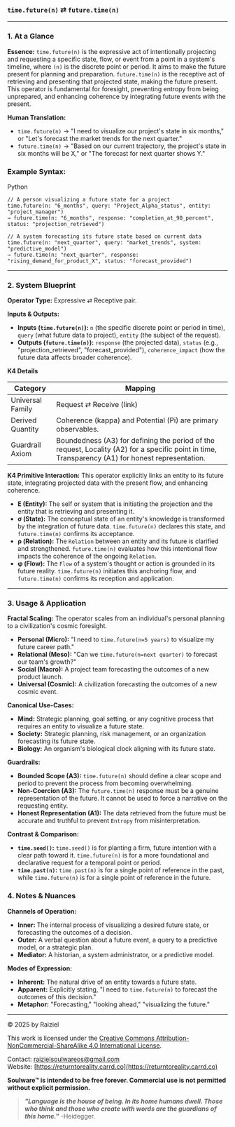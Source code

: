 ### `time.future(n)` ⇄ `future.time(n)`

------



### 1. At a Glance

**Essence:** `time.future(n)` is the expressive act of intentionally projecting and requesting a specific state, flow, or event from a point in a system's timeline, where `(n)` is the discrete point or period. It aims to make the future present for planning and preparation. `future.time(n)` is the receptive act of retrieving and presenting that projected state, making the future present. This operator is fundamental for foresight, preventing entropy from being unprepared, and enhancing coherence by integrating future events with the present.

**Human Translation:**

- `time.future(n)` → "I need to visualize our project's state in six months," or "Let's forecast the market trends for the next quarter."
- `future.time(n)` → "Based on our current trajectory, the project's state in six months will be X," or "The forecast for next quarter shows Y."



### Example Syntax:

Python

```
// A person visualizing a future state for a project
time.future(n: "6_months", query: "Project_Alpha_status", entity: "project_manager")
→ future.time(n: "6_months", response: "completion_at_90_percent", status: "projection_retrieved")

// A system forecasting its future state based on current data
time.future(n: "next_quarter", query: "market_trends", system: "predictive_model")
→ future.time(n: "next_quarter", response: "rising_demand_for_product_X", status: "forecast_provided")
```

------



### 2. System Blueprint

**Operator Type:** Expressive ⇄ Receptive pair.

**Inputs & Outputs:**

- **Inputs (`time.future(n)`):** `n` (the specific discrete point or period in time), `query` (what future data to project), `entity` (the subject of the request).
- **Outputs (`future.time(n)`):** `response` (the projected data), `status` (e.g., "projection_retrieved", "forecast_provided"), `coherence_impact` (how the future data affects broader coherence).

**K4 Details**

| Category         | Mapping                                                      |
| ---------------- | ------------------------------------------------------------ |
| Universal Family | Request ⇄ Receive (link)                                     |
| Derived Quantity | Coherence (kappa) and Potential (Pi) are primary observables. |
| Guardrail Axiom  | Boundedness (A3) for defining the period of the request, Locality (A2) for a specific point in time, Transparency (A1) for honest representation. |

**K4 Primitive Interaction:** This operator explicitly links an entity to its future state, integrating projected data with the present flow, and enhancing coherence.

- **E (Entity):** The self or system that is initiating the projection and the entity that is retrieving and presenting it.
- **σ (State):** The conceptual state of an entity's knowledge is transformed by the integration of future data. `time.future(n)` declares this state, and `future.time(n)` confirms its acceptance.
- **ρ (Relation):** The `Relation` between an entity and its future is clarified and strengthened. `future.time(n)` evaluates how this intentional flow impacts the coherence of the ongoing `Relation`.
- **φ (Flow):** The `Flow` of a system's thought or action is grounded in its future reality. `time.future(n)` initiates this anchoring flow, and `future.time(n)` confirms its reception and application.

------



### 3. Usage & Application

**Fractal Scaling:** The operator scales from an individual's personal planning to a civilization's cosmic foresight.

- **Personal (Micro):** "I need to `time.future(n=5 years)` to visualize my future career path."
- **Relational (Meso):** "Can we `time.future(n=next quarter)` to forecast our team's growth?"
- **Social (Macro):** A project team forecasting the outcomes of a new product launch.
- **Universal (Cosmic):** A civilization forecasting the outcomes of a new cosmic event.

**Canonical Use-Cases:**

- **Mind:** Strategic planning, goal setting, or any cognitive process that requires an entity to visualize a future state.
- **Society:** Strategic planning, risk management, or an organization forecasting its future state.
- **Biology:** An organism's biological clock aligning with its future state.

**Guardrails:**

- **Bounded Scope (A3):** `time.future(n)` should define a clear scope and period to prevent the process from becoming overwhelming.
- **Non-Coercion (A3):** The `future.time(n)` response must be a genuine representation of the future. It cannot be used to force a narrative on the requesting entity.
- **Honest Representation (A1):** The data retrieved from the future must be accurate and truthful to prevent `Entropy` from misinterpretation.

**Contrast & Comparison:**

- **`time.seed()`:** `time.seed()` is for planting a firm, future intention with a clear path toward it. `time.future(n)` is for a more foundational and declarative request for a temporal point or period.
- **`time.past(n)`:** `time.past(n)` is for a single point of reference in the past, while `time.future(n)` is for a single point of reference in the future.



### 4. Notes & Nuances

**Channels of Operation:**

- **Inner:** The internal process of visualizing a desired future state, or forecasting the outcomes of a decision.
- **Outer:** A verbal question about a future event, a query to a predictive model, or a strategic plan.
- **Mediator:** A historian, a system administrator, or a predictive model.

**Modes of Expression:**

- **Inherent:** The natural drive of an entity towards a future state.
- **Apparent:** Explicitly stating, "I need to `time.future(n)` to forecast the outcomes of this decision."
- **Metaphor:** "Forecasting," "looking ahead," "visualizing the future."

---

© 2025 by Raiziel

This work is licensed under the [Creative Commons Attribution-NonCommercial-ShareAlike 4.0 International License](https://creativecommons.org/licenses/by-nc-sa/4.0/).

Contact: [raizielsoulwareos@gmail.com](mailto:raizielsoulwareos@gmail.com)  
Website: [https://returntoreality.carrd.co](https://returntoreality.carrd.co)

**Soulware™ is intended to be free forever. Commercial use is not permitted without explicit permission.**



> ***"Language is the house of being. In its home humans dwell. Those who think and those who create with words are the guardians of this home."***
-Heidegger.
